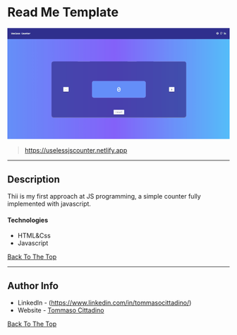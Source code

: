 # Read Me Template

![Project Image](https://github.com/cittaz/JS_BasicProject/blob/master/assets/img/counter.gif)

> https://uselessjscounter.netlify.app

---

## Description

Thii is my first approach at JS programming, a simple counter fully implemented with javascript.

#### Technologies

- HTML&Css
- Javascript

[Back To The Top](#read-me-template)

---

## Author Info

- LinkedIn - (https://www.linkedin.com/in/tommasocittadino/)
- Website - [Tommaso Cittadino](https://cittaz.github.io)

[Back To The Top](#read-me-template)